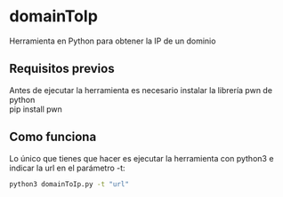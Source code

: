 # domainToIp
Herramienta en Python para obtener la IP de un dominio
## Requisitos previos
Antes de ejecutar la herramienta es necesario instalar la librería pwn de python  
pip install pwn
## Como funciona
Lo único que tienes que hacer es ejecutar la herramienta con python3 e indicar la url en el parámetro -t:  
```bash
python3 domainToIp.py -t "url"
```
